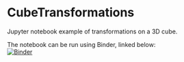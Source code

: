 # CubeTransformations
Jupyter notebook example of transformations on a 3D cube. 

The notebook can be run using Binder, linked below: <br>
[![Binder](https://mybinder.org/badge_logo.svg)](https://mybinder.org/v2/gh/tclaar/CubeTransformations/HEAD?labpath=%2FTransformationExamples.ipynb)

